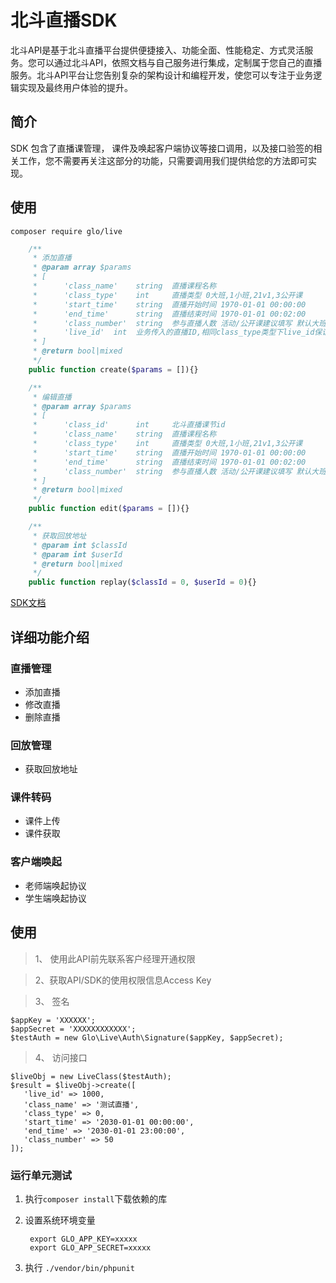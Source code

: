 # 北斗直播SDK

北斗API是基于北斗直播平台提供便捷接入、功能全面、性能稳定、方式灵活服务。您可以通过北斗API，依照文档与自己服务进行集成，定制属于您自己的直播服务。北斗API平台让您告别复杂的架构设计和编程开发，使您可以专注于业务逻辑实现及最终用户体验的提升。

## 简介

SDK 包含了直播课管理， 课件及唤起客户端协议等接口调用，以及接口验签的相关工作，您不需要再关注这部分的功能，只需要调用我们提供给您的方法即可实现。
## 使用
```shell script
composer require glo/live
```
```php
    /**
     * 添加直播
     * @param array $params
     * [
     *      'class_name'    string  直播课程名称
     *      'class_type'    int     直播类型 0大班,1小班,21v1,3公开课
     *      'start_time'    string  直播开始时间 1970-01-01 00:00:00
     *      'end_time'      string  直播结束时间 1970-01-01 00:02:00
     *      'class_number'  string  参与直播人数 活动/公开课建议填写 默认大班50
     *      'live_id'  int  业务传入的直播ID,相同class_type类型下live_id保证其唯一性
     * ]
     * @return bool|mixed
     */
    public function create($params = []){}

    /**
     * 编辑直播
     * @param array $params
     * [
     *      'class_id'      int     北斗直播课节id
     *      'class_name'    string  直播课程名称
     *      'class_type'    int     直播类型 0大班,1小班,21v1,3公开课
     *      'start_time'    string  直播开始时间 1970-01-01 00:00:00
     *      'end_time'      string  直播结束时间 1970-01-01 00:02:00
     *      'class_number'  string  参与直播人数 活动/公开课建议填写 默认大班50
     * ]
     * @return bool|mixed
     */
    public function edit($params = []){}

    /**
     * 获取回放地址
     * @param int $classId
     * @param int $userId
     * @return bool|mixed
     */
    public function replay($classId = 0, $userId = 0){}


```
[SDK文档](http://help.yeeaoo.com)   
## 详细功能介绍

### 直播管理
 - 添加直播
 - 修改直播
 - 删除直播
### 回放管理
 - 获取回放地址
### 课件转码
 - 课件上传 
 - 课件获取
### 客户端唤起
- 老师端唤起协议
- 学生端唤起协议

## 使用
>1、 使用此API前先联系客户经理开通权限

>2、获取API/SDK的使用权限信息Access Key

>3、 签名
```shell
$appKey = 'XXXXXX';
$appSecret = 'XXXXXXXXXXXX';
$testAuth = new Glo\Live\Auth\Signature($appKey, $appSecret);
```
>4、 访问接口
```shell
$liveObj = new LiveClass($testAuth);
$result = $liveObj->create([
   'live_id' => 1000,
   'class_name' => '测试直播',
   'class_type' => 0,
   'start_time' => '2030-01-01 00:00:00',
   'end_time' => '2030-01-01 23:00:00',
   'class_number' => 50
]);
```

### 运行单元测试

1. 执行`composer install`下载依赖的库
2. 设置系统环境变量

        export GLO_APP_KEY=xxxxx
        export GLO_APP_SECRET=xxxxx

3. 执行 `./vendor/bin/phpunit` 
